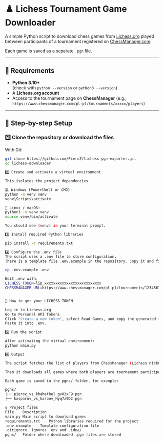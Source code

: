 # ♟️ Lichess Tournament Game Downloader

A simple Python script to download chess games from [Lichess.org](https://lichess.org) played between participants of a tournament registered on [ChessManager.com](https://www.chessmanager.com).

Each game is saved as a separate `.pgn` file.

---

## 🧰 Requirements

- **Python 3.10+**  
  (check with `python --version` or `python3 --version`)
- A **Lichess.org account**
- Access to the tournament page on **ChessManager** (e.g., `https://www.chessmanager.com/pl-pl/tournaments/xxxxx/players`)

---

## 🚀 Step-by-step Setup

### 1️⃣ Clone the repository or download the files

With Git:
```bash
git clone https://github.com/PieroZ/lichess-pgn-exporter.git
cd lichess-downloader

2️⃣ Create and activate a virtual environment

This isolates the project dependencies.

💻 Windows (PowerShell or CMD):
python -m venv venv
venv\Scripts\activate

🐧 Linux / macOS:
python3 -m venv venv
source venv/bin/activate

You should see (venv) in your terminal prompt.

3️⃣ Install required Python libraries

pip install -r requirements.txt

4️⃣ Configure the .env file
The script uses a .env file to store configuration.
There is a template file .env.example in the repository. Copy it and fill in your values:

cp .env.example .env

Edit .env with:
LICHESS_TOKEN=lip_xxxxxxxxxxxxxxxxxxxxxxxxxx
CHESSMANAGER_URL=https://www.chessmanager.com/pl-pl/tournaments/1234567890123456/players


🔐 How to get your LICHESS_TOKEN

Log in to Lichess.org
Go to Personal API Tokens
Click "Create a new token", select Read Games, and copy the generated token.
Paste it into .env.

5️⃣ Run the script

After activating the virtual environment:
python main.py

6️⃣ Output

The script fetches the list of players from ChessManager (Lichess nicknames column).

Then it downloads all games where both players are tournament participants.

Each game is saved in the pgns/ folder, for example:

pgns/
├── pieroz_vs_khahethel_gv82xF9.pgn
├── kasparov_vs_karpov_Hyq7z9D2.pgn

⚙️ Project files
File	Description
main.py	Main script to download games
requirements.txt	Python libraries required for the project
.env.example	Template configuration file
.gitignore	Ignores .env and .idea/
pgns/	Folder where downloaded .pgn files are stored

